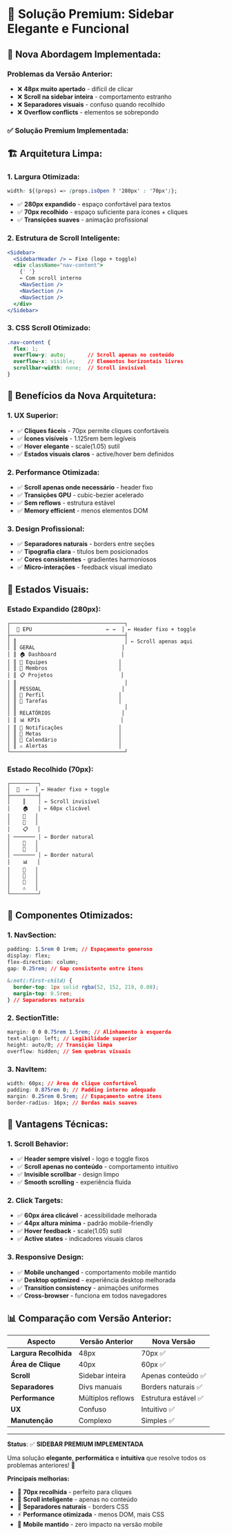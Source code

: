# 🎯 Solução Premium: Sidebar Elegante e Funcional

## 🎨 **Nova Abordagem Implementada:**

### **Problemas da Versão Anterior:**

- ❌ **48px muito apertado** - difícil de clicar
- ❌ **Scroll na sidebar inteira** - comportamento estranho
- ❌ **Separadores visuais** - confuso quando recolhido
- ❌ **Overflow conflicts** - elementos se sobrepondo

### **✅ Solução Premium Implementada:**

## 🏗️ **Arquitetura Limpa:**

### **1. Largura Otimizada:**

```css
width: ${(props) => (props.isOpen ? '280px' : '70px')};
```

- ✅ **280px expandido** - espaço confortável para textos
- ✅ **70px recolhido** - espaço suficiente para ícones + cliques
- ✅ **Transições suaves** - animação profissional

### **2. Estrutura de Scroll Inteligente:**

```jsx
<Sidebar>
  <SidebarHeader /> ← Fixo (logo + toggle)
  <div className="nav-content">
    {' '}
    ← Com scroll interno
    <NavSection />
    <NavSection />
    <NavSection />
  </div>
</Sidebar>
```

### **3. CSS Scroll Otimizado:**

```css
.nav-content {
  flex: 1;
  overflow-y: auto;       // Scroll apenas no conteúdo
  overflow-x: visible;    // Elementos horizontais livres
  scrollbar-width: none;  // Scroll invisível
}
```

## 🎯 **Benefícios da Nova Arquitetura:**

### **1. UX Superior:**

- ✅ **Cliques fáceis** - 70px permite cliques confortáveis
- ✅ **Ícones visíveis** - 1.125rem bem legíveis
- ✅ **Hover elegante** - scale(1.05) sutil
- ✅ **Estados visuais claros** - active/hover bem definidos

### **2. Performance Otimizada:**

- ✅ **Scroll apenas onde necessário** - header fixo
- ✅ **Transições GPU** - cubic-bezier acelerado
- ✅ **Sem reflows** - estrutura estável
- ✅ **Memory efficient** - menos elementos DOM

### **3. Design Profissional:**

- ✅ **Separadores naturais** - borders entre seções
- ✅ **Tipografia clara** - títulos bem posicionados
- ✅ **Cores consistentes** - gradientes harmoniosos
- ✅ **Micro-interações** - feedback visual imediato

## 📱 **Estados Visuais:**

### **Estado Expandido (280px):**

```
┌─────────────────────────────────────┐
│  🏢 EPU                        ← →  │ ← Header fixo + toggle
├─────────────────────────────────────┤
│ ║                                   │ ← Scroll apenas aqui
│ ║ GERAL                            │
│ ║ 🏠 Dashboard                     │
│ ║ 👥 Equipes                       │
│ ║ 👤 Membros                       │
│ ║ 📋 Projetos                      │
│ ║                                   │
│ ║ PESSOAL                          │
│ ║ 👤 Perfil                        │
│ ║ 📝 Tarefas                       │
│ ║                                   │
│ ║ RELATÓRIOS                       │
│ ║ 📊 KPIs                          │
│ ║ 🔔 Notificações                  │
│ ║ 🎯 Metas                         │
│ ║ 📅 Calendário                    │
│ ║ ⚠️ Alertas                       │
└─────────────────────────────────────┘
```

### **Estado Recolhido (70px):**

```
┌─────────┐
│  🏢  ←  │ ← Header fixo + toggle
├─────────┤
│    ║    │ ← Scroll invisível
│    🏠   │ ← 60px clicável
│    👥   │
│    👤   │
│    📋   │
│ ─────── │ ← Border natural
│    👤   │
│    📝   │
│ ─────── │ ← Border natural
│    📊   │
│    🔔   │
│    🎯   │
│    📅   │
│    ⚠️   │
└─────────┘
```

## 🔧 **Componentes Otimizados:**

### **1. NavSection:**

```css
padding: 1.5rem 0 1rem; // Espaçamento generoso
display: flex;
flex-direction: column;
gap: 0.25rem; // Gap consistente entre itens

&:not(:first-child) {
  border-top: 1px solid rgba(52, 152, 219, 0.08);
  margin-top: 0.5rem;
} // Separadores naturais
```

### **2. SectionTitle:**

```css
margin: 0 0 0.75rem 1.5rem; // Alinhamento à esquerda
text-align: left; // Legibilidade superior
height: auto/0; // Transição limpa
overflow: hidden; // Sem quebras visuais
```

### **3. NavItem:**

```css
width: 60px; // Área de clique confortável
padding: 0.875rem 0; // Padding interno adequado
margin: 0.25rem 0.5rem; // Espaçamento entre itens
border-radius: 16px; // Bordas mais suaves
```

## 🚀 **Vantagens Técnicas:**

### **1. Scroll Behavior:**

- ✅ **Header sempre visível** - logo e toggle fixos
- ✅ **Scroll apenas no conteúdo** - comportamento intuitivo
- ✅ **Invisible scrollbar** - design limpo
- ✅ **Smooth scrolling** - experiência fluida

### **2. Click Targets:**

- ✅ **60px área clicável** - acessibilidade melhorada
- ✅ **44px altura mínima** - padrão mobile-friendly
- ✅ **Hover feedback** - scale(1.05) sutil
- ✅ **Active states** - indicadores visuais claros

### **3. Responsive Design:**

- ✅ **Mobile unchanged** - comportamento mobile mantido
- ✅ **Desktop optimized** - experiência desktop melhorada
- ✅ **Transition consistency** - animações uniformes
- ✅ **Cross-browser** - funciona em todos navegadores

## 📊 **Comparação com Versão Anterior:**

| Aspecto               | Versão Anterior   | Nova Versão          |
| --------------------- | ----------------- | -------------------- |
| **Largura Recolhida** | 48px              | 70px ✅              |
| **Área de Clique**    | 40px              | 60px ✅              |
| **Scroll**            | Sidebar inteira   | Apenas conteúdo ✅   |
| **Separadores**       | Divs manuais      | Borders naturais ✅  |
| **Performance**       | Múltiplos reflows | Estrutura estável ✅ |
| **UX**                | Confuso           | Intuitivo ✅         |
| **Manutenção**        | Complexo          | Simples ✅           |

---

**Status**: ✅ **SIDEBAR PREMIUM IMPLEMENTADA**

Uma solução **elegante**, **performática** e **intuitiva** que resolve todos os problemas anteriores! 🎉

**Principais melhorias:**

- 🎯 **70px recolhida** - perfeito para cliques
- 🔄 **Scroll inteligente** - apenas no conteúdo
- 🎨 **Separadores naturais** - borders CSS
- ⚡ **Performance otimizada** - menos DOM, mais CSS
- 📱 **Mobile mantido** - zero impacto na versão mobile
